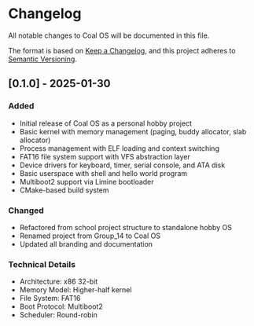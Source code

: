 # Changelog

All notable changes to Coal OS will be documented in this file.

The format is based on [Keep a Changelog](https://keepachangelog.com/en/1.0.0/),
and this project adheres to [Semantic Versioning](https://semver.org/spec/v2.0.0.html).

## [0.1.0] - 2025-01-30

### Added
- Initial release of Coal OS as a personal hobby project
- Basic kernel with memory management (paging, buddy allocator, slab allocator)
- Process management with ELF loading and context switching
- FAT16 file system support with VFS abstraction layer
- Device drivers for keyboard, timer, serial console, and ATA disk
- Basic userspace with shell and hello world program
- Multiboot2 support via Limine bootloader
- CMake-based build system

### Changed
- Refactored from school project structure to standalone hobby OS
- Renamed project from Group_14 to Coal OS
- Updated all branding and documentation

### Technical Details
- Architecture: x86 32-bit
- Memory Model: Higher-half kernel
- File System: FAT16
- Boot Protocol: Multiboot2
- Scheduler: Round-robin